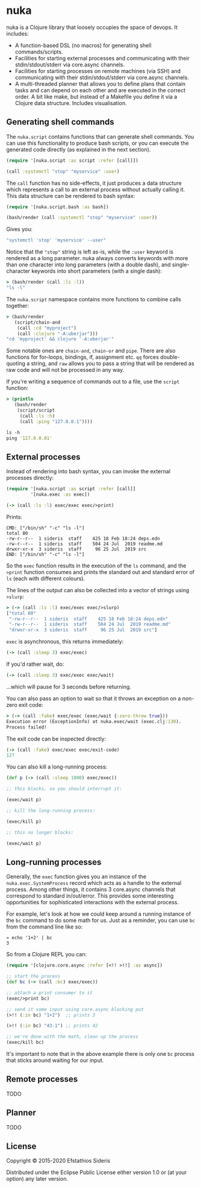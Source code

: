 # nuka

nuka is a Clojure library that loosely occupies the space of
devops. It includes:

* A function-based DSL (no macros) for generating shell
  commands/scripts.
* Facilities for starting external processes and communicating with
  their stdin/stdout/stderr via core.async channels.
* Facilities for starting processes on remote machines (via SSH) and
  communicating with their stdin/stdout/stderr via core.async
  channels.
* A multi-threaded planner that allows you to define plans that
  contain tasks and can depend on each other and are executed in the
  correct order. A bit like make, but instead of a Makefile you define
  it via a Clojure data structure. Includes visualisation.

## Generating shell commands

The `nuka.script` contains functions that can generate shell
commands. You can use this functionality to produce bash scripts, or
you can execute the generated code directly (as explained in the next
section).

``` clojure
(require '[nuka.script :as script :refer [call]])

(call :systemctl "stop" "myservice" :user)
```

The `call` function has no side-effects, it just produces a data
structure which represents a call to an external process without
actually calling it. This data structure can be rendered to bash
syntax:

``` clojure
(require '[nuka.script.bash :as bash])

(bash/render (call :systemctl "stop" "myservice" :user))
```

Gives you:

``` clojure
"systemctl 'stop' 'myservice' --user"
```

Notice that the `"stop"` string is left as-is, while the `:user`
keyword is rendered as a long parameter. nuka always converts keywords
with more than one character into long parameters (with a double
dash), and single-character keywords into short parameters (with a
single dash):

``` clojure
> (bash/render (call :ls :l))
"ls -l"
```

The `nuka.script` namespace contains more functions to combine calls
together:

``` clojure
> (bash/render
   (script/chain-and
    (call :cd "myproject")
    (call :clojure "-A:uberjar")))
"cd 'myproject' && clojure '-A:uberjar'"
```

Some notable ones are `chain-and`, `chain-or` and `pipe`. There are
also functions for for-loops, bindings, if, assignment etc. `qq`
forces double-quoting a string, and `raw` allows you to pass a string
that will be rendered as raw code and will not be processed in any
way.

If you're writing a sequence of commands out to a file, use the
`script` function:

``` clojure
> (println
   (bash/render
    (script/script
     (call :ls :h)
     (call :ping "127.0.0.1"))))

ls -h
ping '127.0.0.01'
```

## External processes

Instead of rendering into bash syntax, you can invoke the external
processes directly:

``` clojure
(require '[nuka.script :as script :refer [call]]
         '[nuka.exec :as exec])

(-> (call :ls :l) exec/exec exec/>print)
```

Prints:

```
CMD: ["/bin/sh" "-c" "ls -l"]
total 80
-rw-r--r--  1 sideris  staff    425 18 Feb 18:24 deps.edn
-rw-r--r--  1 sideris  staff    504 24 Jul  2019 readme.md
drwxr-xr-x  3 sideris  staff     96 25 Jul  2019 src
END: ["/bin/sh" "-c" "ls -l"]
```

So the `exec` function results in the execution of the `ls` command,
and the `>print` function consumes and prints the standard out and
standard error of `ls` (each with different colours).

The lines of the output can also be collected into a vector of strings
using `>slurp`:

``` clojure
> (-> (call :ls :l) exec/exec exec/>slurp)
["total 80"
 "-rw-r--r--  1 sideris  staff    425 18 Feb 18:24 deps.edn"
 "-rw-r--r--  1 sideris  staff    504 24 Jul  2019 readme.md"
 "drwxr-xr-x  3 sideris  staff     96 25 Jul  2019 src"]
```

`exec` is asynchronous, this returns immediately:

``` clojure
(-> (call :sleep 3) exec/exec)
```

If you'd rather wait, do:

``` clojure
(-> (call :sleep 3) exec/exec exec/wait)
```

...which will pause for 3 seconds before returning.

You can also pass an option to wait so that it throws an exception on
a non-zero exit code:

``` clojure
> (-> (call :fake) exec/exec (exec/wait {:zero-throw true}))
Execution error (ExceptionInfo) at nuka.exec/wait (exec.clj:130).
Process failed!
```

The exit code can be inspected directly:

``` clojure
(-> (call :fake) exec/exec exec/exit-code)
127
```

You can also kill a long-running process:

``` clojure
(def p (-> (call :sleep 1000) exec/exec))

;; this blocks, so you should interrupt it:

(exec/wait p)

;; kill the long-running process:

(exec/kill p)

;; this no longer blocks:

(exec/wait p)
```

## Long-running processes

Generally, the `exec` function gives you an instance of the
`nuka.exec.SystemProcess` record which acts as a handle to the
external process. Among other things, it contains 3 core.async
channels that correspond to standard in/out/error. This provides some
interesting opportunities for sophisticated interactions with the
external process.

For example, let's look at how we could keep around a running instance
of the `bc` command to do some math for us. Just as a reminder, you
can use `bc` from the command line like so:

``` shell
» echo '1+2' | bc
3
```

So from a Clojure REPL you can:

``` clojure
(require '[clojure.core.async :refer [<!! >!!] :as async])

;; start the process
(def bc (-> (call :bc) exec/exec))

;; attach a print consumer to it
(exec/>print bc)

;; send it some input using core.async blocking put
(>!! (:in bc) "1+2")  ;; prints 3

(>!! (:in bc) "43-1") ;; prints 42

;; we're done with the math, clean up the process
(exec/kill bc)
```

It's important to note that in the above example there is only one
`bc` process that sticks around waiting for our input.

## Remote processes

TODO

## Planner

TODO

## License

Copyright © 2015-2020 Efstathios Sideris

Distributed under the Eclipse Public License either version 1.0 or (at
your option) any later version.
